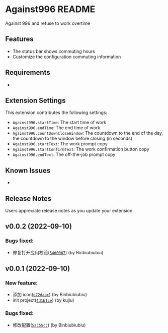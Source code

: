 # Against996 README

Against 996 and refuse to work overtime

## Features

- The status bar shows commuting hours
- Customize the configuration commuting information

## Requirements

-

## Extension Settings

This extension contributes the following settings:

- `Against996.startTime`: The start time of work
- `Against996.endTime`: The end time of work
- `Against996.countDownCloseWindow`: The countdown to the end of the day, the countdown to the window before closing (in seconds)
- `Against996.startText`: The work prompt copy
- `Against996.startConfirmText`: The work confirmation button copy
- `Against996.endText`: The off-the-job prompt copy

## Known Issues

-

## Release Notes

Users appreciate release notes as you update your extension.

## v0.0.2 (2022-09-10)

### Bugs fixed:

- 修复打开应用校验([`54d0067`](https://github.com/Binbiubiubiu/vscode-against-996/commit/54d006745a4312deddfb0f1fe75c7f546a1e19b3)) (by Binbiubiubiu)

## v0.0.1 (2022-09-10)

### New feature:

- 添加 icon([`e72daac`](https://github.com/Binbiubiubiu/vscode-against-996/commit/e72daac54173f96627aea18104f2bea949e99495)) (by Binbiubiubiu)
- init project([`4d1b1ce`](https://github.com/Binbiubiubiu/vscode-against-996/commit/4d1b1ce4603d40fd35e907754cc42aa06842a18c)) (by kujiu)

### Bugs fixed:

- 修改配置([`5ac55cc`](https://github.com/Binbiubiubiu/vscode-against-996/commit/5ac55ccb4e16c1eaac981cf8176a99b635bf9011)) (by Binbiubiubiu)
